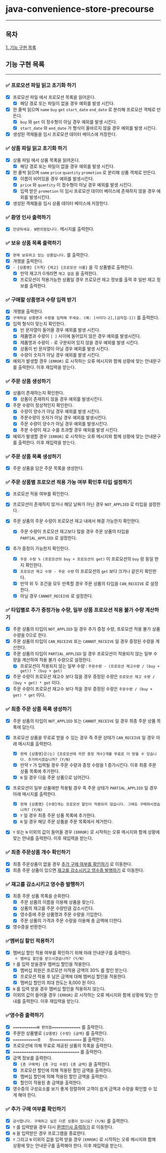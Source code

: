 # java-convenience-store-precourse

---

## 목차

[1. 기능 구현 목록](#기능-구현-목록)

## 기능 구현 목록

--- 

### ✅ 프로모션 파일 읽고 초기화 하기

- [x] 프로모션 파일 에서 프로모션 목록을 읽어온다.
    - [x] 해당 경로 또는 파일이 없을 경우 예외를 발생 시킨다.
- [x] 한 줄씩 읽으며 `name` `buy` `get` `start_date` `end_date` 로 분리해 프로모션 객체로 만든다.
    - [x] `buy` 와 `get` 이 정수형이 아닐 경우 예외를 발생 시킨다.
    - [x] `start_date` 와 `end_date` 가 형식이 올바르지 않을 경우 예외를 발생 시킨다.
- [x] 생성된 객체들을 임시 프로모션 데이터 베이스에 저장한다.

### ✅ 상품 파일 읽고 초기화 하기

- [x] 상품 파일 에서 상품 목록을 읽어온다.
    - [x] 해당 경로 또는 파일이 없을 경우 예외를 발생 시킨다.
- [x] 한 줄씩 읽으며 `name` `price` `quantity` `promotion` 로 분리해 상품 객체로 만든다.
    - [x] 이름이 비어있을 경우 예외를 발생시킨다.
    - [x] `price` 와 `quantity` 이 정수형이 아닐 경우 예외를 발생 시킨다.
    - [x] 입력 받은 `promotion` 이 임시 프로모션 데이터 베이스에 존재하지 않을 경우 예외를 발생시킨다.
- [x] 생성된 객체들을 임시 상품 데이터 베이스에 저장한다.

### ✅ 환영 인사 출력하기

- [x]  `안녕하세요. W편의점입니다.` 메시지를 출력한다.

### ✅ 보유 상품 목록 출력하기

- [x] `현재 보유하고 있는 상품입니다.` 를 출력한다.
- [x] 개행을 출력한다.
- [x] `- {상품명} {가격} {재고} {프로모션 이름}` 을 각 상품별로 출력한다.
    - [x] 만약 재고가 0개라면 `재고 없음` 을 출력한다.
    - [x] 프로모션이 적용가능한 상품일 경우 프로모션 재고 정보를 출력 후 일반 재고 정보를 출력한다.

### ✅ 구매할 상품명과 수량 입력 받기

- [x] 개행을 출력한다.
- [x] `구매하실 상품명과 수량을 입력해 주세요. (예: [사이다-2],[감자칩-1])` 를 출력한다.
- [x] 입력 형식이 맞는지 확인한다.
    - [x] 빈 문자열이 들어올 경우 예외를 발생 시킨다.
    - [x] 제품명과 수량이 `[ ]` 사이에 들어있지 않은 경우 예외를 발생시킨다.
    - [x] 제품명과 수량이 `-` 로 구분되어 있지 않을 경우 예외를 발생 시킨다.
    - [x] 상품이 빈 문자열이 아닐 경우 예외를 발생 시킨다.
    - [x] 수량이 숫자가 아닐 경우 예외를 발생 시킨다.
- [x] 예외가 발생할 경우 `[ERROR]` 로 시작하는 오류 메시지와 함께 상황에 맞는 안내문구를 출력한다. 이후 재입력을 받는다.

### ✅ 주문 상품 생성하기

- [x] 상품이 존재하는지 확인한다.
    - [x] 상품이 존재하지 않을 경우 예외를 발생시킨다.
- [x] 주문 수량이 정상적인지 확인한다.
    - [x] 수량이 양수가 아닐 경우 예외를 발생 시킨다.
    - [x] 주문수량이 숫자가 아닐 경우 예외를 발생시킨다.
    - [x] 주문 수량이 양수가 아닐 경우 예외를 발생시킨다.
    - [x] 주문 수량이 재고 수를 초과할 경우 예외를 발생 시킨다.
- [x] 예외가 발생할 경우 `[ERROR]` 로 시작하는 오류 메시지와 함께 상황에 맞는 안내문구를 출력한다. 이후 재입력을 받는다.

### ✅ 주문 상품 목록 생성하기

- [x] 주문 상품을 담은 주문 목록을 생성한다.

### ✅ 주문 상품별 프로모션 적용 가능 여부 확인후 타입 설정하기

- [x] 프로모션 적용 여부를 확인한다.
- [x] 프로모션이 존재하지 않거나 해당 날짜가 아닌 경우 `NOT_APPLIED` 로 타입을 설정한다.

- [x] 주문 상품의 주문 수량이 프로모션 재고 내에서 해결 가능한지 확인한다.
    - [x] 주문 수량이 프로모션 재고보다 많을 경우 주문 상품의 타입을 `PARTIAL_APPLIED` 로 설정한다.

- [x] 추가 증정이 가능한지 확인한다.
    - [x] `주문 수량 % (프로모션의 buy + 프로모션의 get)` 이 프로모션의 `buy` 랑 동일 한지 확인한다.
    - [x] `프로모션 재고 수량 - 주문 수량` 이 프로모션의 `get` 보다 크거나 같은지 확인한다.
    - [x] 만약 위 두 조건을 모두 만족할 경우 주문 상품의 타입을 `CAN_RECEIVE` 로 설정한다.
    - [x] 아닐 경우 `CANNOT_RECEIVE` 로 설정한다.

### ✅ 타입별로 추가 증정가능 수량, 일부 상품 프로모션 적용 불가 수량 계산하기

- [x] 주문 상품의 타입이 `NOT_APPLIED` 일 경우 추가 증정 수량, 프로모션 적용 불가 상품 수량을 0으로 한다.
- [x] 주문 상품의 타입이 `CAN_RECEIVE` 또는 `CANNOT_RECEIVE` 일 경우 증정된 수량을 계산한다.
- [x] 주문 상품의 타입이 `PARTIAL_APPLIED` 일 경우 프로모션이 적용되지 않는 일부 수량을 계산하여 적용 불가 수량으로 설정한다.
    - [x] 프로모션이 적용되지 않는 일부 수량 : `주문수량 - (프로모션 재고수량 / (buy + get)) * (buy + get)`
- [x] 주문 수량이 프로모션 재고수 보다 많을 경우 증정된 수량은 `프로모션 재고 수량 / (buy + get) * get` 이다.
- [x] 주문 수량이 프로모션 재고수 보다 적을 경우 증정된 수량은 `주문수량 / (buy + get) * get` 이다.

### ✅ 최종 주문 상품 목록 생성하기

- [x] 주문 상품의 타입이 `NOT_APPLIED` 또는 `CANNOT_RECEIVE` 일 경우 최종 주문 상품 목록에 담는다.

- [x] 프로모션 상품을 무로료 받을 수 있는 경우 즉 주문 상태가 `CAN_RECEIVE` 일 경우 아래 메시지를 출력한다.
    - [x] `현재 {상품명}은(는) {프로모션에 의한 증정 개수}개를 무료로 더 받을 수 있습니다. 추가하시겠습니까? (Y/N)`
    - [x] 만약 `Y` 가 입력될 경우 주문 수량과 증정 수량을 1 증가시킨다. 이후 최종 주문 상품 목록에 추가한다.
    - [x] `N` 일 경우 다음 주문 상품으로 넘어간다.
- [x] 프로모션이 일부 상품에만 적용될 경우 즉 주문 상태가 `PARTIAL_APPLIED` 일 경우 아래 메시지를 출력한다.
    - [x] `현재 {상품명} {수량}개는 프로모션 할인이 적용되지 않습니다. 그래도 구매하시겠습니까? (Y/N)`
    - [x] `Y` 일 경우 최종 주문 상품 목록에 추가한다.
    - [x] `N` 일 경우 해당 주문 상품을 주문 목록에서 제거한다.
- [x] `Y` 또는 `N` 이외의 값이 들어올 경우 `[ERROR]` 로 시작하는 오류 메시지와 함께 상황에 맞는 안내를 출력한다. 이후 재입력을 받는다.

### ✅ 최종 주문상품 개수 확인하기

- [x] 최종 주문상품이 없을 경우 [추가 구매 여부를 확인하기](#-추가-구매-여부를-확인하기) 로 이동한다.
- [x] 최종 주문 상품이 있으면 [재고를 감소시키고 영수증 발행하기](#-재고를-감소시키고-영수증-발행하기) 로 이동한다.

### ✅ 재고를 감소시키고 영수증 발행하기

- [x] 최종 주문 상품 목록을 순회한다.
    - [x] 주문 상품의 이름을 이용해 상품을 찾는다.
    - [x] 상품의 재고를 주문 수량만큼 감소시킨다.
    - [x] 영수증에 주문 상품명과 주문 수량을 기입한다.
    - [x] 주문 상품의 가격과 주문 수량을 이용해 총 금액에 더한다.
- [x] 영수증을 반환한다.

### ✅멤버십 할인 적용하기

- [x] 멤버십 할인 적용 여부를 확인하기 위해 아래 안내문구를 출력한다.
    - `멤버십 할인을 받으시겠습니까? (Y/N)`
- [x] `Y` 를 입력 받을경우 멤버십 할인을 적용한다.
    - [x] 멤버십 회원은 프로모션 미적용 금액의 30% 를 할인 받는다.
    - [x] 프로모션 적용 후 남은 금액에 대해 멤버십 할인을 적용한다.
    - [x] 멤버십 할인의 최대 한도는 8,000 원 이다.
- [x] `N` 를 입력 받을 경우 멤버십 할인을 적용하지 않는다.
- [x] 이외의 값이 들어올 경우 `[ERROR]` 로 시작하는 오류 메시지와 함께 상황에 맞는 안내를 출력한다. 이후 재입력을 받는다.

### ✅영수증 출력하기

- [x] `===========W 편의점=============` 를 출력한다.
- [x] 주문한 상품별로 `{상품명} {수량} {금액}` 를 출력한다.
- [x] `===========증    정=============` 를 출력한다.
- [x] 프로모션에 의해 무료로 제공된 상품의 목록을 출력한다.
- [x] `==============================` 를 출력한다.
- [x] 금액 정보를 출력한다.
    - [x] `{총 구매액} {총 구입 수량} {총 금액}` 을 출력한다.
    - [x] 프로모션 할인에 의해 적용된 할인 금액을 출력한다.
    - [x] 멤버십 할인에 의해 적용된 할인 금액을 출력한다.
    - [x] 할인이 적용된 총 금액을 출력한다.
- [x] 영수증의 구성요소를 보기 좋게 정렬하여 고객이 쉽게 금액과 수량을 확인할 수 있게 해야 한다.

### ✅ 추가 구매 여부를 확인하기

- [x] `감사합니다. 구매하고 싶은 다른 상품이 있나요? (Y/N)` 를 출력한다.
- [x] `Y` 를 입력받을 경우 다시 [환영인사 출력하기](#-환영-인사-출력하기) 로 이동한다.
- [x] `N` 을 입력받은 경우 프로그램을 종료한다.
- [x] `Y` 그리고 `N` 이외의 값을 입력 받을 경우 `[ERROR]` 로 시작하는 오류 메시지와 함께 상황에 맞는 안내문구를 출력해야 한다. 이후 재입력을 받는다.
